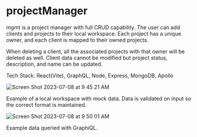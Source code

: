 # projectManager

mgmt is a project manager with full CRUD capability. The user can add clients and projects to their local workspace. Each project has a unique owner, and each client is mapped to their owned projects.

When deleting a client, all the associated projects with that owner will be deleted as well. Client data cannot be modified but project status, description, and name can be updated.

Tech Stack: React(Vite), GraphQL, Node, Express, MongoDB, Apollo

![Screen Shot 2023-07-08 at 9 45 21 AM](https://github.com/velieth/projectManager/assets/95200346/907ba13e-9469-41ad-87a6-087da8ee0d0f)

Example of a local workspace with mock data. Data is validated on input so the correct format is maintained.

![Screen Shot 2023-07-08 at 9 50 01 AM](https://github.com/velieth/projectManager/assets/95200346/ed8d7182-fa2f-4da3-b534-3106bddc10e2)

Example data queried with GraphiQL.

